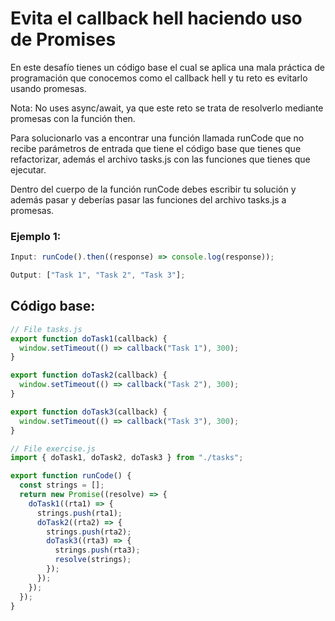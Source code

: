 # Evita el callback hell haciendo uso de Promises

En este desafío tienes un código base el cual se aplica una mala práctica de programación que conocemos como el callback hell y tu reto es evitarlo usando promesas.

Nota: No uses async/await, ya que este reto se trata de resolverlo mediante promesas con la función then.

Para solucionarlo vas a encontrar una función llamada runCode que no recibe parámetros de entrada que tiene el código base que tienes que refactorizar, además el archivo tasks.js con las funciones que tienes que ejecutar.

Dentro del cuerpo de la función runCode debes escribir tu solución y además pasar y deberías pasar las funciones del archivo tasks.js a promesas.

### Ejemplo 1:

```javascript
Input: runCode().then((response) => console.log(response));

Output: ["Task 1", "Task 2", "Task 3"];
```

## Código base:

```javascript
// File tasks.js
export function doTask1(callback) {
  window.setTimeout(() => callback("Task 1"), 300);
}

export function doTask2(callback) {
  window.setTimeout(() => callback("Task 2"), 300);
}

export function doTask3(callback) {
  window.setTimeout(() => callback("Task 3"), 300);
}
```

```javascript
// File exercise.js
import { doTask1, doTask2, doTask3 } from "./tasks";

export function runCode() {
  const strings = [];
  return new Promise((resolve) => {
    doTask1((rta1) => {
      strings.push(rta1);
      doTask2((rta2) => {
        strings.push(rta2);
        doTask3((rta3) => {
          strings.push(rta3);
          resolve(strings);
        });
      });
    });
  });
}
```
